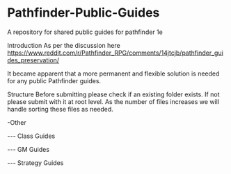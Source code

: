 # Pathfinder-Public-Guides
A repository for shared public guides for pathfinder 1e

Introduction
As per the discussion here https://www.reddit.com/r/Pathfinder_RPG/comments/14jtcjb/pathfinder_guides_preservation/

It became apparent that a more permanent and flexible solution is needed for any public Pathfinder guides.

Structure
Before submitting please check if an existing folder exists. If not please submit with it at root level. As the number of files increases we will handle sorting these files as needed.

-Other

--- Class Guides

--- GM Guides

--- Strategy Guides
